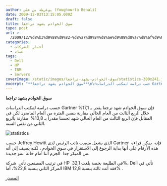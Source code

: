 ```yaml
---
author: يوغرطة بن علي (Youghourta Benali)
date: 2009-12-03T13:15:05.000Z
draft: false
title: سوق الخوادم يشهد تراجعا
type: post
url: >-
  /2009/12/%d8%b3%d9%88%d9%82-%d8%a7%d9%84%d8%ae%d9%88%d8%a7%d8%af%d9%85-%d9%8a%d8%b4%d9%87%d8%af-%d8%aa%d8%b1%d8%a7%d8%ac%d8%b9%d8%a7/
categories:
  - أخبار الشركات
  - عتاد
tags:
  - Dell
  - HP
  - IBM
  - Servers
coverImage: /static/images/سوق-الخوادم-يشهد-تراجعا/statistics-300x241.jpg
excerpt: "**سوق الخوادم يشهد تراجعا**\n\nحسب دراسة لمكتب الدراسات Gartner فإن سوق الخوادم شهد ترجعا يقدر بـ 17,1% \_خلال الربع الثالث من العام الحالي مقارنة بنفس الفترة من العام الماضي. لكن في المقابل فإن الربع الثالث من العام الحالي شهد تحسنا مقدرا"
---
```

**سوق الخوادم يشهد تراجعا**

حسب دراسة لمكتب الدراسات Gartner فإن سوق الخوادم شهد ترجعا يقدر بـ 17,1%  خلال الربع الثالث من العام الحالي مقارنة بنفس الفترة من العام الماضي. لكن في المقابل فإن الربع الثالث من العام الحالي شهد تحسنا مقدرا بـ 13,8%  مقارنة بالربع الثاني من نفس السنة.

![statistics](/static/images/سوق-الخوادم-يشهد-تراجعا/statistics-300x241.jpg)

حسب Jeffrey Hewitt الذي يشغل منصب نائب الرئيس لدى Gartner  فإنه  يمكن قراءة هذه الأرقام على أنها بداية الرجوع إلى الاستقرار في سوق الخوادم ، لكنه يضيف إلى أنه من المبكر جدا  الجزم أننا أمام حالة  نمو جديدة.

في ترتيب المصنعين تأتي  شركة HP  في الطليعة بحصة بلغت 32,1%، Dell تأتي في المركز الثاني بنسبة 22,8%، أما IBM فقد أتت ثالثة بنسبة 12,8% .

[المصدر](http://www.gartner.com/it/page.jsp?id=1238521)
